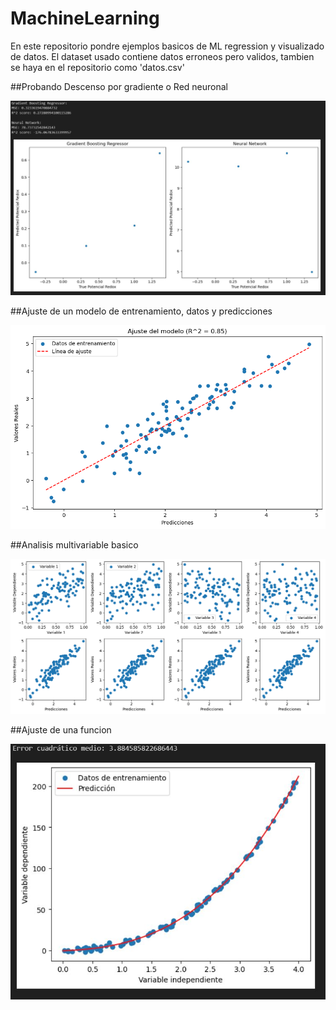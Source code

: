 # MachineLearning

En este repositorio pondre ejemplos basicos de ML regression y visualizado de datos. El dataset usado contiene datos erroneos pero validos, tambien se haya en el repositorio como 'datos.csv'

##Probando Descenso por gradiente o Red neuronal


![Primero](https://github.com/carlosdelacruz1/MachineLearning/blob/main/screenshots/ml1.JPG)


##Ajuste de un modelo de entrenamiento, datos y predicciones


![Segundo](https://github.com/carlosdelacruz1/MachineLearning/blob/main/screenshots/ajuste.png)

##Analisis multivariable basico


![Tercero](https://github.com/carlosdelacruz1/MachineLearning/blob/main/screenshots/multiplot1.png)


##Ajuste de una funcion


![Cuarto](https://github.com/carlosdelacruz1/MachineLearning/blob/main/screenshots/reg1.JPG)
